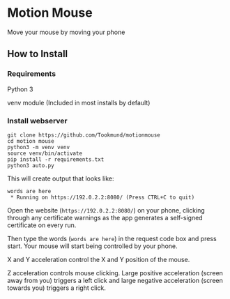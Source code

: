 # Motion Mouse
Move your mouse by moving your phone

## How to Install

### Requirements
Python 3

venv module (Included in most installs by default)

### Install webserver
```
git clone https://github.com/Tookmund/motionmouse
cd motion mouse
python3 -m venv venv
source venv/bin/activate
pip install -r requirements.txt
python3 auto.py
```

This will create output that looks like:
```
words are here
 * Running on https://192.0.2.2:8080/ (Press CTRL+C to quit)
```

Open the website (`https://192.0.2.2:8080/`) on your phone, clicking through any certificate warnings as the app generates
a self-signed certificate on every run.

Then type the words (`words are here`) in the request code box and press start.
Your mouse will start being controlled by your phone.

X and Y acceleration control the X and Y position of the mouse.

Z acceleration controls mouse clicking. Large positive acceleration (screen away from you) triggers a left click and
large negative acceleration (screen towards you) triggers a right click.
